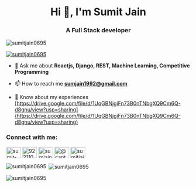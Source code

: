 <h1 align="center">Hi 👋, I'm Sumit Jain</h1>
<h3 align="center">A Full Stack developer</h3>

<p align="left"> <img src="https://komarev.com/ghpvc/?username=sumitjain0695&label=Profile%20views&color=0e75b6&style=flat" alt="sumitjain0695" /> </p>

<p align="left"> <a href="https://github.com/ryo-ma/github-profile-trophy"><img src="https://github-profile-trophy.vercel.app/?username=sumitjain0695" alt="sumitjain0695" /></a> </p>

- 💬 Ask me about **Reactjs, Django, REST, Machine Learning, Competitive Programming**

- 📫 How to reach me **sumjain1992@gmail.com**

- 📄 Know about my experiences [https://drive.google.com/file/d/1UqGBNjgiFn73B0nTNbgXQ9Cm6Q-d8gnu/view?usp=sharing](https://drive.google.com/file/d/1UqGBNjgiFn73B0nTNbgXQ9Cm6Q-d8gnu/view?usp=sharing)

<h3 align="left">Connect with me:</h3>
<p align="left">
<a href="https://linkedin.com/in/sumit-jain-0b0001179" target="blank"><img align="center" src="https://raw.githubusercontent.com/rahuldkjain/github-profile-readme-generator/master/src/images/icons/Social/linked-in-alt.svg" alt="sumit-jain-0b0001179" height="30" width="40" /></a>
<a href="https://stackoverflow.com/users/9221108" target="blank"><img align="center" src="https://raw.githubusercontent.com/rahuldkjain/github-profile-readme-generator/master/src/images/icons/Social/stack-overflow.svg" alt="9221108" height="30" width="40" /></a>
<a href="https://www.hackerrank.com/sumjain1992" target="blank"><img align="center" src="https://raw.githubusercontent.com/rahuldkjain/github-profile-readme-generator/master/src/images/icons/Social/hackerrank.svg" alt="sumjain1992" height="30" width="40" /></a>
<a href="https://www.hackerearth.com/@captain__price" target="blank"><img align="center" src="https://raw.githubusercontent.com/rahuldkjain/github-profile-readme-generator/master/src/images/icons/Social/hackerearth.svg" alt="@captain__price" height="30" width="40" /></a>
<a href="https://auth.geeksforgeeks.org/user/sumitjain8/profile" target="blank"><img align="center" src="https://raw.githubusercontent.com/rahuldkjain/github-profile-readme-generator/master/src/images/icons/Social/geeks-for-geeks.svg" alt="sumitjain8/profile" height="30" width="40" /></a>
</p>

<p><img align="left" src="https://github-readme-stats.vercel.app/api/top-langs?username=sumitjain0695&show_icons=true&locale=en&layout=compact" alt="sumitjain0695" /></p>

<p>&nbsp;<img align="center" src="https://github-readme-stats.vercel.app/api?username=sumitjain0695&show_icons=true&locale=en" alt="sumitjain0695" /></p>

<p><img align="center" src="https://github-readme-streak-stats.herokuapp.com/?user=sumitjain0695&" alt="sumitjain0695" /></p>

